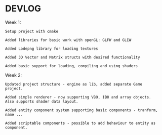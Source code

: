 # DEVLOG

Week 1:

    Setup project with cmake

    Added libraries for basic work with openGL: GLFW and GLEW
    
    Added Lodepng library for loading textures
    
    Added 3D Vector and Matrix structs with desired functionality

    Added basic support for loading, compiling and using shaders

Week 2:

    Updated project structure - engine as lib, added separate Game project.

    Added simple renderer - now supporting VBO, IBO and array objects. Also supports shader data layout.

    Added entity component system supporting basic components - tranform, name ...

    Added scriptable components - possible to add behaviour to entity as component.